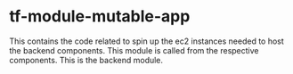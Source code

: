 # tf-module-mutable-app

This contains the code related to spin up the ec2 instances needed to host the backend components. This module is called from the respective components. This is the backend module.